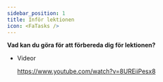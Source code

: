 ```yaml
---
sidebar_position: 1
title: Inför lektionen
icon: <FaTasks />
---
```


**Vad kan du göra för att förbereda dig för lektionen?**

- Videor
    
    https://www.youtube.com/watch?v=8UREiiPesx8